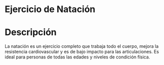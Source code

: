 # Ejercicio de Natación


# Descripción
La natación es un ejercicio completo que trabaja todo el cuerpo, mejora la resistencia cardiovascular y es de bajo impacto para las articulaciones. Es ideal para personas de todas las edades y niveles de condición física.